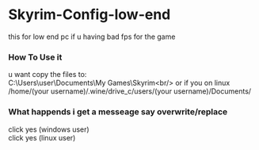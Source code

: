 # Skyrim-Config-low-end
this for low end pc if u having bad fps for the game 
### How To Use it
u want copy the files to:<br/>
C:\Users\user\Documents\My Games\Skyrim\<br/>
or if you on linux
/home/(your username)/.wine/drive_c/users/(your username)/Documents/<br/>
### What happends i get a messeage say overwrite/replace
click yes (windows user)<br/>
click yes (linux user)<br/>

